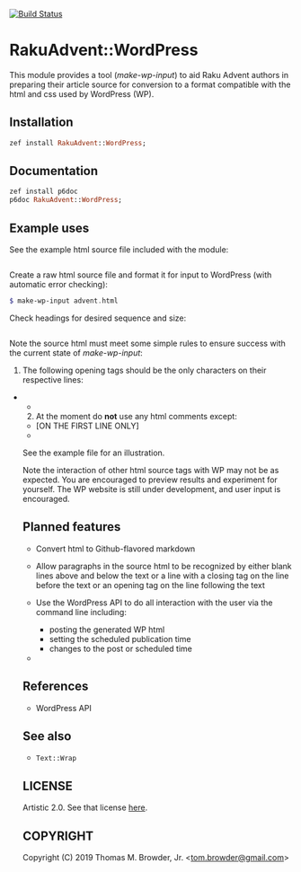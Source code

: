 [![Build Status](https://travis-ci.org/tbrowder/RakuAdvent-WordPress.svg?branch=master)](https://travis-ci.org/tbrowder/RakuAdvent-WordPress)

# RakuAdvent::WordPress

This module provides a tool (*make-wp-input*) to aid Raku Advent authors in
preparing their article source for conversion to
a format compatible with the html and css used by WordPress (WP).

## Installation
```raku
zef install RakuAdvent::WordPress;
```
## Documentation
```raku
zef install p6doc
p6doc RakuAdvent::WordPress;
```
## Example uses

See the example html source file included with
the module:
```raku
```

Create a raw html source file and format it
for input to WordPress (with automatic error checking):
```raku
$ make-wp-input advent.html
```

Check headings for desired sequence and size:
```raku
```

Note the source html must meet some simple rules
to ensure success with the current state of *make-wp-input*:

1. The following opening tags should be the only characters on their respective
lines:
- <ul>
- <ol>
2. At the moment do **not** use any html comments except:
- <!-- Day N - My Advent Post Title --> [ON THE FIRST LINE ONLY]
- <!-- insert file-name code-type -->

See the example file for an illustration.

Note the interaction of other html source tags with WP
may not be as expected. You are encouraged to preview
results and experiment for yourself. The WP website
is still under development, and user input is encouraged.

## Planned features
- Convert html to Github-flavored markdown
- Allow paragraphs in the source html to be
  recognized by either blank lines above and below
  the text or a line with a closing tag on the
  line before the text or an opening tag on
  the line following the text
- Use the WordPress API to do all interaction
  with the user via the command line including:
    - posting the generated WP html
    - setting the scheduled publication time
    - changes to the post or scheduled time


-  

## References
- WordPress API

## See also
- `Text::Wrap`

## LICENSE

Artistic 2.0. See that license [here](./LICENSE).

## COPYRIGHT

Copyright (C) 2019 Thomas M. Browder, Jr. <<tom.browder@gmail.com>>
